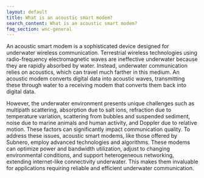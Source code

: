 ```yaml
---
layout: default
title: What is an acoustic smart modem?
search_content: What is an acoustic smart modem?
faq_section: wnc-general
---
```


An acoustic smart modem is a sophisticated device designed for underwater wireless communication. Terrestrial wireless technologies using radio-frequency electromagnetic waves are ineffective underwater because they are rapidly absorbed by water. Instead, underwater communication relies on acoustics, which can travel much farther in this medium. An acoustic modem converts digital data into acoustic waves, transmitting these through water to a receiving modem that converts them back into digital data.


However, the underwater environment presents unique challenges such as multipath scattering, absorption due to salt ions, refraction due to temperature variation, scattering from bubbles and  suspended sediment, noise due to marine animals and human activity, and Doppler due to relative motion. These factors can significantly impact communication quality. To address these issues, acoustic smart modems, like those offered by Subnero, employ advanced technologies and algorithms. These modems can optimize power and bandwidth utilization, adjust to changing environmental conditions, and support heterogeneous networking, extending internet-like connectivity underwater. This makes them invaluable for applications requiring reliable and efficient underwater communication.
